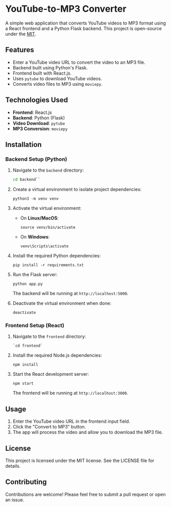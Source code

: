# YouTube-to-MP3 Converter

A simple web application that converts YouTube videos to MP3 format using a React frontend and a Python Flask backend. This project is open-source under the [MIT](./LICENSE).

## Features

- Enter a YouTube video URL to convert the video to an MP3 file.
- Backend built using Python's Flask.
- Frontend built with React.js.
- Uses `pytube` to download YouTube videos.
- Converts video files to MP3 using `moviepy`.
  
## Technologies Used

- **Frontend**: React.js
- **Backend**: Python (Flask)
- **Video Download**: `pytube`
- **MP3 Conversion**: `moviepy`

## Installation

### Backend Setup (Python)
1. Navigate to the `backend` directory:
   ```bash
   cd backend`` 

2.  Create a virtual environment to isolate project dependencies:
   
    `python3 -m venv venv` 
    
3.  Activate the virtual environment:
    
    -   On **Linux/MacOS**:
        
        `source venv/bin/activate` 
        
    -   On **Windows**:

        
        `venv\Scripts\activate` 
        
4.  Install the required Python dependencies:
    
    `pip install -r requirements.txt` 
    
5.  Run the Flask server:
    
    `python app.py` 
    
    The backend will be running at `http://localhost:5000`.
    
6.  Deactivate the virtual environment when done:
    
    `deactivate`

### Frontend Setup (React)

1.  Navigate to the `frontend` directory:
   
        `cd frontend` 
    
2.  Install the required Node.js dependencies:

    `npm install` 
    
3.  Start the React development server:
    
    `npm start` 
    
    The frontend will be running at `http://localhost:3000`.

## Usage

1.  Enter the YouTube video URL in the frontend input field.
2.  Click the "Convert to MP3" button.
3.  The app will process the video and allow you to download the MP3 file.

## License

This project is licensed under the MIT license. See the LICENSE file for details.

## Contributing

Contributions are welcome! Please feel free to submit a pull request or open an issue.
